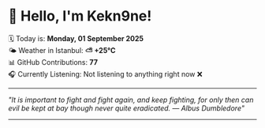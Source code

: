 # 👋 Hello, I'm Kekn9ne!

🗓️ Today is: **Monday, 01 September 2025**  
🌤️ Weather in Istanbul: **⛅️  +25°C**  
📊 GitHub Contributions: **77**  
🎧 Currently Listening: Not listening to anything right now ❌

---

_"It is important to fight and fight again, and keep fighting, for only then can evil be kept at bay though never quite eradicated. — *Albus Dumbledore*"_

---

